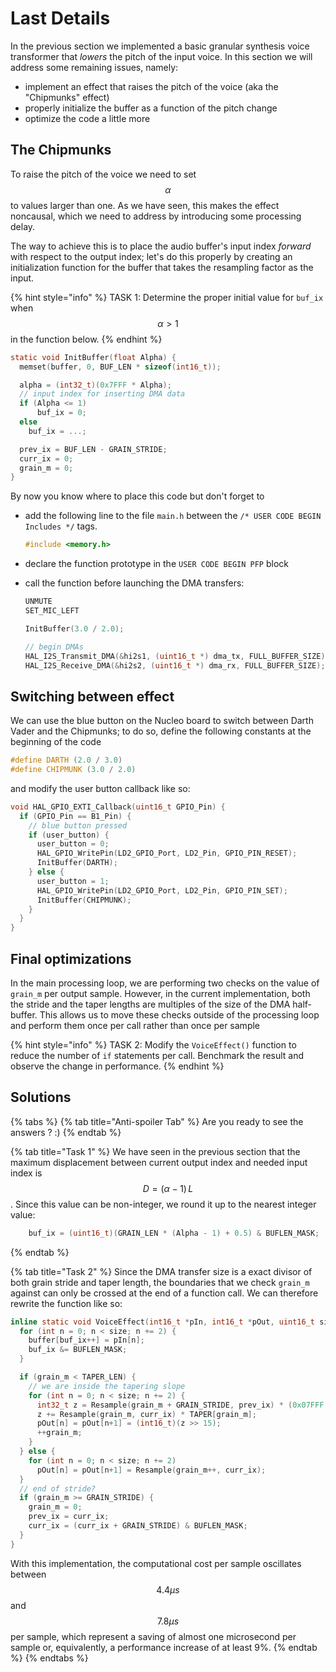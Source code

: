 # Last Details

In the previous section we implemented a basic granular synthesis voice transformer that _lowers_ the pitch of the input voice. In this section we will address some remaining issues, namely:

* implement an effect that raises the pitch of the voice \(aka the "Chipmunks" effect\)
* properly initialize the buffer as a function of the pitch change
* optimize the code a little more 

## The Chipmunks

To raise the pitch of the voice we need to set $$\alpha$$ to values larger than one. As we have seen, this makes the effect noncausal, which we need to address by introducing some processing delay.

The way to achieve this is to place the audio buffer's input index _forward_ with respect to the output index; let's do this properly by creating an initialization function for the buffer that takes the resampling factor as the input.

{% hint style="info" %}
TASK 1: Determine the proper initial value for `buf_ix` when $$\alpha > 1$$ in the function below.
{% endhint %}

```c
static void InitBuffer(float Alpha) {
  memset(buffer, 0, BUF_LEN * sizeof(int16_t));

  alpha = (int32_t)(0x7FFF * Alpha);
  // input index for inserting DMA data
  if (Alpha <= 1)
      buf_ix = 0;
  else
    buf_ix = ...;

  prev_ix = BUF_LEN - GRAIN_STRIDE;
  curr_ix = 0;
  grain_m = 0;
}
```

By now you know where to place this code but don't forget to

* add the following line to the file `main.h` between the `/* USER CODE BEGIN Includes */` tags.

  ```c
  #include <memory.h>
  ```

* declare the function prototype in the `USER CODE BEGIN PFP` block 
* call the function before launching the DMA transfers:

  ```c
  UNMUTE
  SET_MIC_LEFT

  InitBuffer(3.0 / 2.0);

  // begin DMAs
  HAL_I2S_Transmit_DMA(&hi2s1, (uint16_t *) dma_tx, FULL_BUFFER_SIZE);
  HAL_I2S_Receive_DMA(&hi2s2, (uint16_t *) dma_rx, FULL_BUFFER_SIZE);
  ```

## Switching between effect

We can use the blue button on the Nucleo board to switch between Darth Vader and the Chipmunks; to do so, define the following constants at the beginning of the code

```c
#define DARTH (2.0 / 3.0)
#define CHIPMUNK (3.0 / 2.0)
```

and modify the user button callback like so:

```c
void HAL_GPIO_EXTI_Callback(uint16_t GPIO_Pin) {
  if (GPIO_Pin == B1_Pin) {
    // blue button pressed
    if (user_button) {
      user_button = 0;
      HAL_GPIO_WritePin(LD2_GPIO_Port, LD2_Pin, GPIO_PIN_RESET);
      InitBuffer(DARTH);
    } else {
      user_button = 1;
      HAL_GPIO_WritePin(LD2_GPIO_Port, LD2_Pin, GPIO_PIN_SET);
      InitBuffer(CHIPMUNK);
    }
  }
}
```

## Final optimizations

In the main processing loop, we are performing two checks on the value of `grain_m` per output sample. However, in the current implementation, both the stride and the taper lengths are multiples of the size of the DMA half-buffer. This allows us to move these checks outside of the processing loop and perform them once per call rather than once per sample

{% hint style="info" %}
TASK 2: Modify the `VoiceEffect()` function to reduce the number of `if` statements per call. Benchmark the result and observe the change in performance.
{% endhint %}

## **Solutions**

{% tabs %}
{% tab title="Anti-spoiler Tab" %}
Are you ready to see the answers ? :\)
{% endtab %}

{% tab title="Task 1" %}
We have seen in the previous section that the maximum displacement between current output index and needed input index is $$D = (\alpha - 1)\,L$$. Since this value can be non-integer, we round it up to the nearest integer value:

```c
    buf_ix = (uint16_t)(GRAIN_LEN * (Alpha - 1) + 0.5) & BUFLEN_MASK;
```
{% endtab %}

{% tab title="Task 2" %}
Since the DMA transfer size is a exact divisor of both grain stride and taper length, the boundaries that we check `grain_m` against can only be crossed at the end of a function call. We can therefore rewrite the function like so:

```c
inline static void VoiceEffect(int16_t *pIn, int16_t *pOut, uint16_t size) {
  for (int n = 0; n < size; n += 2) {
    buffer[buf_ix++] = pIn[n];
    buf_ix &= BUFLEN_MASK;
  }

  if (grain_m < TAPER_LEN) {
    // we are inside the tapering slope
    for (int n = 0; n < size; n += 2) {
      int32_t z = Resample(grain_m + GRAIN_STRIDE, prev_ix) * (0x07FFF - TAPER[grain_m]);
      z += Resample(grain_m, curr_ix) * TAPER[grain_m];
      pOut[n] = pOut[n+1] = (int16_t)(z >> 15);
      ++grain_m;
    }
  } else {
    for (int n = 0; n < size; n += 2)
      pOut[n] = pOut[n+1] = Resample(grain_m++, curr_ix);
  }
  // end of stride?
  if (grain_m >= GRAIN_STRIDE) {
    grain_m = 0;
    prev_ix = curr_ix;
    curr_ix = (curr_ix + GRAIN_STRIDE) & BUFLEN_MASK;
  }
}
```

With this implementation, the computational cost per sample oscillates between $$4.4\mu s$$ and $$7.8\mu s$$ per sample, which represent a saving of almost one microsecond per sample or, equivalently, a performance increase of at least 9%.
{% endtab %}
{% endtabs %}

